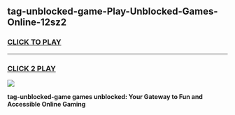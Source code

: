 
## tag-unblocked-game-Play-Unblocked-Games-Online-12sz2
<h3>
<a href="https://premium76.site?title=tag-unblocked-game&ref=25A">CLICK TO PLAY</a></h3>
<hr>

<h3>
<a href="https://premium76.site?title=tag-unblocked-game&ref=25A">CLICK 2 PLAY</a>
  
</h3>

<a href="https://premium76.site?title=tag-unblocked-game&ref=25A"><img src="https://clearcache.store/games.png"></a>


**tag-unblocked-game games unblocked: Your Gateway to Fun and Accessible Online Gaming**
